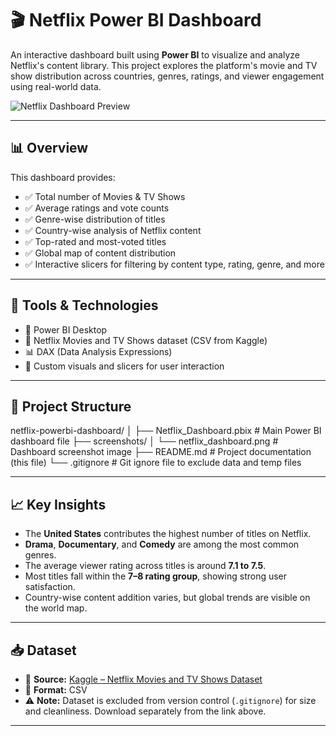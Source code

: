 # 🎬 Netflix Power BI Dashboard

An interactive dashboard built using **Power BI** to visualize and analyze Netflix's content library. This project explores the platform's movie and TV show distribution across countries, genres, ratings, and viewer engagement using real-world data.

![Netflix Dashboard Preview](screenshots/netflix_dashboard.png)

---

## 📊 Overview

This dashboard provides:

- ✅ Total number of Movies & TV Shows
- ✅ Average ratings and vote counts
- ✅ Genre-wise distribution of titles
- ✅ Country-wise analysis of Netflix content
- ✅ Top-rated and most-voted titles
- ✅ Global map of content distribution
- ✅ Interactive slicers for filtering by content type, rating, genre, and more

---

## 🔧 Tools & Technologies

- 🧰 Power BI Desktop
- 📁 Netflix Movies and TV Shows dataset (CSV from Kaggle)
- 📊 DAX (Data Analysis Expressions)
- 🎨 Custom visuals and slicers for user interaction

---

## 📂 Project Structure

netflix-powerbi-dashboard/
│
├── Netflix_Dashboard.pbix # Main Power BI dashboard file
├── screenshots/
│ └── netflix_dashboard.png # Dashboard screenshot image
├── README.md # Project documentation (this file)
└── .gitignore # Git ignore file to exclude data and temp files


---

## 📈 Key Insights

- The **United States** contributes the highest number of titles on Netflix.
- **Drama**, **Documentary**, and **Comedy** are among the most common genres.
- The average viewer rating across titles is around **7.1 to 7.5**.
- Most titles fall within the **7–8 rating group**, showing strong user satisfaction.
- Country-wise content addition varies, but global trends are visible on the world map.

---

## 📥 Dataset

- 📍 **Source:** [Kaggle – Netflix Movies and TV Shows Dataset](https://www.kaggle.com/datasets/shivamb/netflix-shows)
- 📁 **Format:** CSV
- ⚠️ **Note:** Dataset is excluded from version control (`.gitignore`) for size and cleanliness. Download separately from the link above.

---

